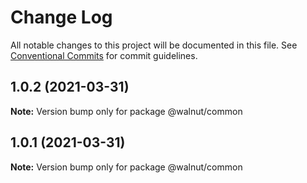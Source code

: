# Change Log

All notable changes to this project will be documented in this file.
See [Conventional Commits](https://conventionalcommits.org) for commit guidelines.

## 1.0.2 (2021-03-31)

**Note:** Version bump only for package @walnut/common





## 1.0.1 (2021-03-31)

**Note:** Version bump only for package @walnut/common
